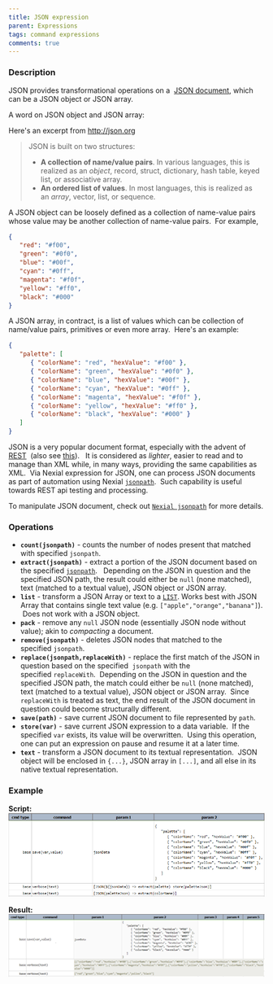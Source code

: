 ```yaml
---
title: JSON expression
parent: Expressions
tags: command expressions
comments: true
---
```



### Description
JSON provides transformational operations on a 
<a href="http://json.org/" class="external-link" target="_nexial_external">JSON document</a>, which can be a JSON 
object or JSON array.

A word on JSON object and JSON array:

Here's an excerpt from <a href="http://json.org/" class="external-link" target="_nexial_external">http://json.org</a>

> JSON is built on two structures:
> 
> -  **A collection of name/value pairs**. In various languages, this is realized as an _object_, record, struct, 
     dictionary, hash table, keyed list, or associative array.
> -  **An ordered list of values**. In most languages, this is realized as an _array_, vector, list, or sequence.

A JSON object can be loosely defined as a collection of name-value pairs whose value may be another collection of 
name-value pairs.  For example,
```json
{  
   "red": "#f00",  
   "green": "#0f0",  
   "blue": "#00f",  
   "cyan": "#0ff",  
   "magenta": "#f0f",  
   "yellow": "#ff0",  
   "black": "#000"  
}
```

A JSON array, in contract, is a list of values which can be collection of name/value pairs, primitives or even more 
array.  Here's an example:
```json
{  
   "palette": [  
      { "colorName": "red", "hexValue": "#f00" },  
      { "colorName": "green", "hexValue": "#0f0" },  
      { "colorName": "blue", "hexValue": "#00f" },  
      { "colorName": "cyan", "hexValue": "#0ff" },  
      { "colorName": "magenta", "hexValue": "#f0f" },  
      { "colorName": "yellow", "hexValue": "#ff0" },  
      { "colorName": "black", "hexValue": "#000" }  
   ]  
}
```
JSON is a very popular document format, especially with the advent of 
<a href="https://en.wikipedia.org/wiki/Representational_state_transfer" class="external-link" target="_nexial_target">REST</a> 
(also see <a href="http://www.restapitutorial.com/lessons/whatisrest.html" class="external-link" target="_nexial_target">this</a>).  
It is considered as _lighter_, easier to read and to manage than XML while, in many ways, providing the same 
capabilities as XML.  Via Nexial expression for JSON, one can process JSON documents as part of automation using Nexial [`jsonpath`](../jsonpath).  Such capability is useful towards REST api testing and processing.

To manipulate JSON document, check out [`Nexial jsonpath`](../jsonpath) for more details.


### Operations
- **`count(jsonpath)`** \- counts the number of nodes present that matched with specified `jsonpath`.
- **`extract(jsonpath)`** \- extract a portion of the JSON document based on the specified [`jsonpath`](../jsonpath).  
  Depending on the JSON in question and the specified JSON path, the result could either be `null` (none matched), 
  text (matched to a textual value), JSON object or JSON array.
- **`list`** \- transform a JSON Array or text to a [`LIST`](LISTexpression). Works best with JSON Array that contains 
  single text value (e.g. `["apple","orange","banana"]`).  Does not work with a JSON object.
- **`pack`** \- remove any `null` JSON node (essentially JSON node without value); akin to _compacting_ a document.
- **`remove(jsonpath)`** \- deletes JSON nodes that matched to the specified `jsonpath`.
- **`replace(jsonpath,replaceWith)`** \- replace the first match of the JSON in question based on the specified 
  `jsonpath` with the specified `replaceWith`.  Depending on the JSON in question and the specified JSON path, the 
  match could either be `null` (none matched), text (matched to a textual value), JSON object or JSON array.  Since 
  `replaceWith` is treated as text, the end result of the JSON document in question could become structurally different. 
- **`save(path)`** \- save current JSON document to file represented by `path`.
- **`store(var)`** \- save current JSON expression to a data variable.  If the specified `var` exists, its value will 
  be overwritten.  Using this operation, one can put an expression on pause and resume it at a later time.
- **`text`** \- transform a JSON document to its textual representation.  JSON object will be enclosed in `{...}`, 
  JSON array in `[...]`, and all else in its native textual representation.


### Example
**Script:**<br/>
![script](image/JSONexpression_01.png)

**Result:**<br/>
![output](image/JSONexpression_02.png)


